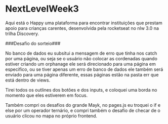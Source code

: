 # NextLevelWeek3
Aqui está o Happy uma plataforma para encontrar instituições que prestam apoio para crianças carentes, desenvolvida pela rocketseat no nlw 3.0 na trilha Discovery.

###Desafio do sorteio###

No banco de dados eu subsitui a mensagem de erro que tinha nos catch por uma página, ou seja se o usuário não colocar as cordenadas quando estiver criando um orphanage 
ele será direcionado para uma página em especifico, ou se tiver apenas um erro de banco de dados ele também será enviado para uma página diferente, essas páginas estão 
na pasta err que está dentro de views.

Tirei todos os outlines dos botões e dos inputs, e coloquei uma borda no momento que eles estiverem em focus.

Também compri os desafios do grande Mayk, no pages.js eu troquei o if e else por um operador ternário, e compri 
também o desafio de checar de o usuário clicou no mapa no próprio frontend.
